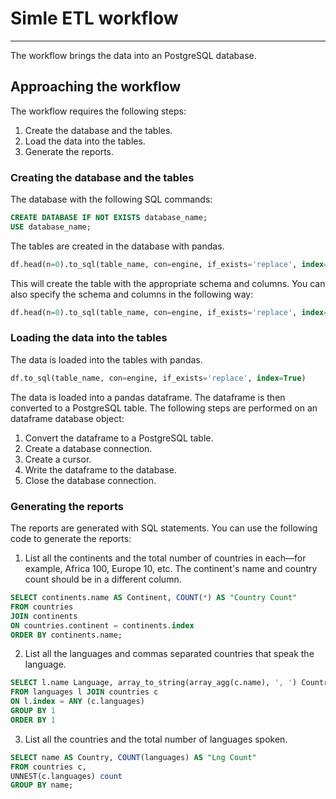 # Simle ETL workflow
---

The workflow brings the data into an PostgreSQL database.

## Approaching the workflow
The workflow requires the following steps:
1. Create the database and the tables.
2. Load the data into the tables.
3. Generate the reports.

### Creating the database and the tables
The database with the following SQL commands:

```sql
CREATE DATABASE IF NOT EXISTS database_name;
USE database_name;
```
The tables are created in the database with pandas.

```sql
df.head(n=0).to_sql(table_name, con=engine, if_exists='replace', index=True)
```
This will create the table with the appropriate schema and columns. You can also specify the schema and columns in the following way:

```sql
df.head(n=0).to_sql(table_name, con=engine, if_exists='replace', index=True, schema='schema_name', dtype={'column_name': 'data_type'})
```

### Loading the data into the tables
The data is loaded into the tables with pandas.

```sql
df.to_sql(table_name, con=engine, if_exists='replace', index=True)
```

The data is loaded into a pandas dataframe. The dataframe is then converted to a PostgreSQL table. 
The following steps are performed on an dataframe database object:
1. Convert the dataframe to a PostgreSQL table.
2. Create a database connection.
3. Create a cursor.
4. Write the dataframe to the database.
5. Close the database connection.


### Generating the reports
The reports are generated with SQL statements. You can use the following code to generate the reports:

1. List all the continents and the total number of countries in each—for example, Africa 100, Europe 10, etc. The continent's name and country count should be in a different column.
```sql
SELECT continents.name AS Continent, COUNT(*) AS "Country Count"
FROM countries
JOIN continents
ON countries.continent = continents.index
ORDER BY continents.name;
```
2. List all the languages and commas separated countries that speak the language. 
```sql
SELECT l.name Language, array_to_string(array_agg(c.name), ', ') Countries
FROM languages l JOIN countries c
ON l.index = ANY (c.languages)
GROUP BY 1
ORDER BY 1
```
3. List all the countries and the total number of languages spoken.
```sql
SELECT name AS Country, COUNT(languages) AS "Lng Count"
FROM countries c,
UNNEST(c.languages) count
GROUP BY name;
```
